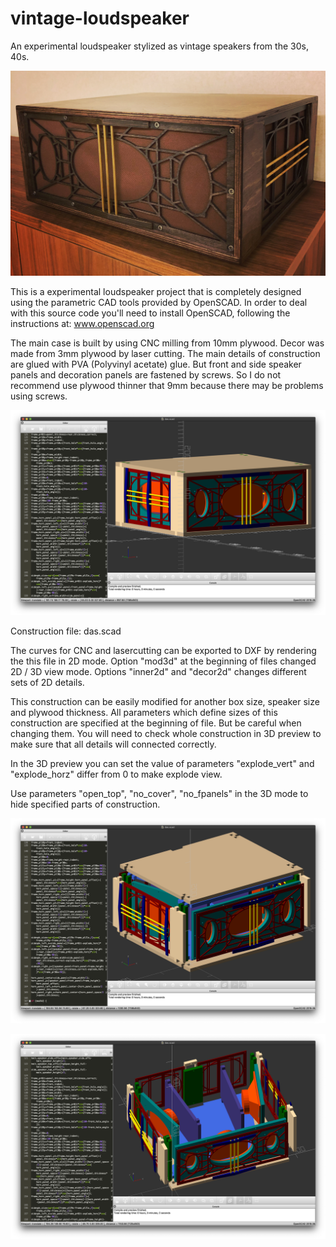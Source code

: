 # vintage-loudspeaker
An experimental loudspeaker stylized as vintage speakers from the 30s, 40s.

![A photo of ready loudspeaker](https://raw.githubusercontent.com/zzzwiw/vintage-loudspeaker/master/images/das-final.jpg)

This is a experimental loudspeaker project that is completely designed using the parametric CAD tools provided by OpenSCAD. In order to deal with this source code you'll need to install OpenSCAD, following the instructions at: www.openscad.org

The main case is built by using CNC milling from 10mm plywood. Decor was made from 3mm plywood by laser cutting. The main details of construction are glued with PVA (Polyvinyl acetate) glue. But front and side speaker panels and decoration panels are fastened by screws. So I do not recommend use plywood thinner that 9mm because there may be problems using screws.

![OpenSCAD preview](https://raw.githubusercontent.com/zzzwiw/vintage-loudspeaker/master/images/das-pic01.png)

Construction file: das.scad

The curves for CNC and lasercutting can be exported to DXF by rendering the this file in 2D mode. Option "mod3d" at the beginning of files changed 2D / 3D view mode. Options "inner2d" and "decor2d" changes different sets of 2D details.

This construction can be easily modified for another box size, speaker size and plywood thickness. All parameters which define sizes of this construction are specified at the beginning of file. But be careful when changing them. You will need to check whole construction in 3D preview to make sure that all details will connected correctly.

In the 3D preview you can set the value of parameters "explode_vert" and "explode_horz" differ from 0 to make explode view.

Use parameters "open_top", "no_cover", "no_fpanels" in the 3D mode to hide specified parts of construction.

![OpenSCAD preview](https://raw.githubusercontent.com/zzzwiw/vintage-loudspeaker/master/images/das-pic02.png)

![OpenSCAD preview](https://raw.githubusercontent.com/zzzwiw/vintage-loudspeaker/master/images/das-pic03.png)

